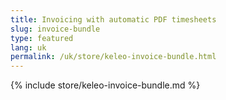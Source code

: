 ```yaml
---
title: Invoicing with automatic PDF timesheets
slug: invoice-bundle
type: featured
lang: uk
permalink: /uk/store/keleo-invoice-bundle.html
---
```


{% include store/keleo-invoice-bundle.md %}
